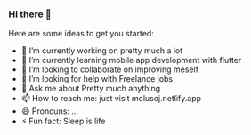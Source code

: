 ### Hi there 👋

<!--
**Molusoj/Molusoj** is a ✨ _special_ ✨ repository because its `README.md` (this file) appears on your GitHub profile.
-->
Here are some ideas to get you started:

- 🔭 I’m currently working on pretty much a lot
- 🌱 I’m currently learning mobile app development with flutter
- 👯 I’m looking to collaborate on improving meself
- 🤔 I’m looking for help with Freelance jobs
- 💬 Ask me about Pretty much anything
- 📫 How to reach me: just visit molusoj.netlify.app
- 😄 Pronouns: ...
- ⚡ Fun fact: Sleep is life
